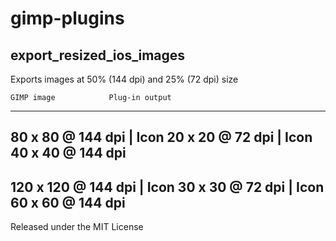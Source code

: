 gimp-plugins
============

export_resized_ios_images
-------------------------

Exports images at 50% (144 dpi) and 25% (72 dpi) size

    GIMP image            Plug-in output
-------------------------------------------------
80 x 80 @ 144 dpi    |  Icon 20 x 20 @ 72 dpi
                     |  Icon 40 x 40 @ 144 dpi
-------------------------------------------------
120 x 120 @ 144 dpi  |  Icon 30 x 30 @ 72 dpi
                     |  Icon 60 x 60 @ 144 dpi
-------------------------------------------------

Released under the MIT License
